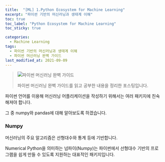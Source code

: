 ```yaml
---
title:  "[ML] 1.Python Ecosystem for Machine Learning"
excerpt: "파이썬 기반의 머신러닝과 생태계 이해"
toc: true
toc_label: "Python Ecosystem for Machine Learning"
toc_sticky: true

categories:
  - Machine Learning
tags:
  - 파이썬 기반의 머신러닝과 생태계 이해
  - 파이썬 머신러닝 완벽 가이드
last_modified_at: 2021-09-09
---
```


>![파이썬 머신러닝 완벽 가이드](https://user-images.githubusercontent.com/76269316/122906446-1fa9c000-d38d-11eb-9cab-1eb7e347a1e6.png)
>
>파이썬 머신러닝 완벽 가이드를 읽고 공부한 내용을 정리한 포스팅입니다.

파이썬 언어를 이용해 머신러닝 어플리케이션을 작성하기 위해서는 여러 패키지에 친숙해져야 합니다.

그 중 numpy와 pandas에 대해 알아보도록 하겠습니다.



### Numpy

머신러닝의 주요 알고리즘은 선형대수와 통계 등에 기반합니다.

Numerical Python을 의미하는 넘파이(Numpy)는 파이썬에서 선형대수 기반의 프로그램을 쉽게 만들 수 있도록 지원하는 대표적인 패키지입니다.

